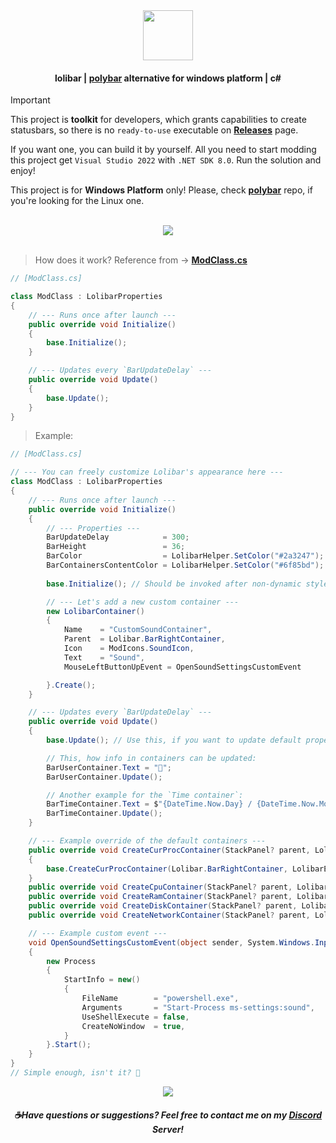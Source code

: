 <div align=center><img src="https://github.com/user-attachments/assets/7e5daeb0-ee0c-4e9c-b584-21164433649d" height=80 /></div>

#### <div align=center>lolibar | [polybar](https://github.com/polybar/polybar) alternative for windows platform | c#</div>

> [!IMPORTANT]  
> This project is **toolkit** for developers, which grants capabilities to create statusbars, so there is no `ready-to-use` executable on **[Releases](https://github.com/supchyan/lolibar/releases)** page.
>
> If you want one, you can build it by yourself. All you need to start modding this project get `Visual Studio 2022` with `.NET SDK 8.0`. Run the solution and enjoy!
> 
> This project is for **Windows Platform** only! Please, check **[polybar](https://github.com/polybar/polybar)** repo, if you're looking for the Linux one.

</br>
<div align=center><img src="https://github.com/user-attachments/assets/272cd6bf-415e-494a-a5a0-2d4c4a19847b" /></div>
</br>

> How does it work? Reference from → **[ModClass.cs](https://github.com/supchyan/lolibar/blob/master/Modding/ModClass.cs)**
```csharp
// [ModClass.cs]

class ModClass : LolibarProperties
{
    // --- Runs once after launch ---
    public override void Initialize()
    {
        base.Initialize();
    }

    // --- Updates every `BarUpdateDelay` ---
    public override void Update()
    {
        base.Update();
    }
}
```

> Example:
```csharp
// [ModClass.cs]

// --- You can freely customize Lolibar's appearance here ---
class ModClass : LolibarProperties
{
    // --- Runs once after launch ---
    public override void Initialize()
    {
        // --- Properties ---
        BarUpdateDelay            = 300;
        BarHeight                 = 36;
        BarColor                  = LolibarHelper.SetColor("#2a3247");
        BarContainersContentColor = LolibarHelper.SetColor("#6f85bd");
        
        base.Initialize(); // Should be invoked after non-dynamic style changes

        // --- Let's add a new custom container ---
        new LolibarContainer()
        {
            Name    = "CustomSoundContainer",
            Parent  = Lolibar.BarRightContainer,
            Icon    = ModIcons.SoundIcon,
            Text    = "Sound",
            MouseLeftButtonUpEvent = OpenSoundSettingsCustomEvent

        }.Create();
    }

    // --- Updates every `BarUpdateDelay` ---
    public override void Update()
    {
        base.Update(); // Use this, if you want to update default properties as well

        // This, how info in containers can be updated:
        BarUserContainer.Text = "🐳";
        BarUserContainer.Update();

        // Another example for the `Time container`:
        BarTimeContainer.Text = $"{DateTime.Now.Day} / {DateTime.Now.Month} / {DateTime.Now.Year} {DateTime.Now.DayOfWeek}";
        BarTimeContainer.Update();
    }

    // --- Example override of the default containers ---
    public override void CreateCurProcContainer(StackPanel? parent, LolibarEnums.SeparatorPosition? sepPos)
    {
        base.CreateCurProcContainer(Lolibar.BarRightContainer, LolibarEnums.SeparatorPosition.Left);
    }
    public override void CreateCpuContainer(StackPanel? parent, LolibarEnums.SeparatorPosition? sepPos) { }
    public override void CreateRamContainer(StackPanel? parent, LolibarEnums.SeparatorPosition? sepPos) { }
    public override void CreateDiskContainer(StackPanel? parent, LolibarEnums.SeparatorPosition? sepPos) { }
    public override void CreateNetworkContainer(StackPanel? parent, LolibarEnums.SeparatorPosition? sepPos) { }

    // --- Example custom event ---
    void OpenSoundSettingsCustomEvent(object sender, System.Windows.Input.MouseButtonEventArgs e)
    {
        new Process
        {
            StartInfo = new()
            {
                FileName        = "powershell.exe",
                Arguments       = "Start-Process ms-settings:sound",
                UseShellExecute = false,
                CreateNoWindow  = true,
            }
        }.Start();
    }
}
// Simple enough, isn't it? 🐳
```

<div align=center><img src="https://github.com/user-attachments/assets/1a9708d8-9cdc-46e0-8673-494672a53514" /></div>

##### <div align=center> ☕Have questions or suggestions? Feel free to contact me on my [Discord](https://discord.gg/dGF8p9UGyM) Server!</div>
